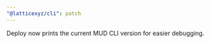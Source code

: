 ```yaml
---
"@latticexyz/cli": patch
---
```


Deploy now prints the current MUD CLI version for easier debugging.
